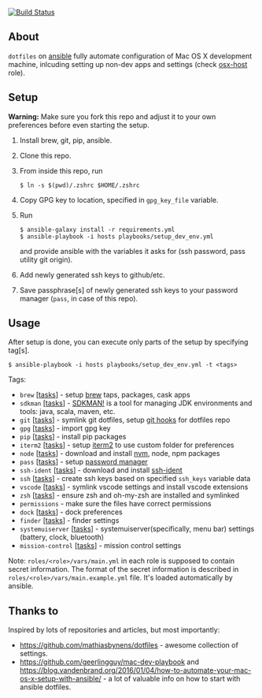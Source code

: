 [![Build Status](https://travis-ci.org/makst/dotfiles.svg?branch=master)](https://travis-ci.org/makst/dotfiles)

About
---
`dotfiles` on [ansible](https://www.ansible.com/) fully automate configuration of Mac OS X development machine, inlcuding setting up non-dev apps and settings (check [osx-host](roles/osx-host) role).

Setup
---
**Warning:**
Make sure you fork this repo and adjust it to your own preferences before even starting the setup.

1. Install brew, git, pip, ansible.
2. Clone this repo.
3. From inside this repo, run
   ```
   $ ln -s $(pwd)/.zshrc $HOME/.zshrc
   ```
4. Copy GPG key to location, specified in `gpg_key_file` variable.
5. Run
    ```
    $ ansible-galaxy install -r requirements.yml
    $ ansible-playbook -i hosts playbooks/setup_dev_env.yml
    ```
    and provide ansible with the variables it asks for (ssh password, pass utility git origin).

6. Add newly generated ssh keys to github/etc.
7. Save passphrase[s] of newly generated ssh keys to your password manager (`pass`, in case of this repo).

Usage
---
After setup is done, you can execute only parts of the setup by specifying tag[s].
```
$ ansible-playbook -i hosts playbooks/setup_dev_env.yml -t <tags>
```

Tags:
* `brew` [[tasks](roles/common/tasks/brew_setup.yml)] - setup [brew](https://brew.sh/) taps, packages, cask apps
* `sdkman` [[tasks](playbooks/setup_dev_env.yml)] - [SDKMAN!](https://sdkman.io/) is a tool for managing JDK environments and tools: java, scala, maven, etc.
* `git` [[tasks](roles/dev-host/tasks/git_setup.yml)] - symlink git dotfiles, setup [git hooks](roles/dev-host/templates/dotfiles_git_hooks) for dotfiles repo
* `gpg` [[tasks](roles/dev-host/tasks/gpg_import.yml)] - import gpg key
* `pip` [[tasks](roles/dev-host/tasks/pip_install.yml)] - install pip packages
* `iterm2` [[tasks](roles/dev-host/tasks/iterm2_setup.yml)] - setup [iterm2](https://iterm2.com/) to use custom folder for preferences
* `node` [[tasks](roles/dev-host/tasks/node_setup.yml)] - download and install [nvm](https://github.com/creationix/nvm), node, npm packages
* `pass` [[tasks](roles/dev-host/tasks/password_manager_setup.yml)] - setup [password manager](https://www.passwordstore.org/)
* `ssh-ident` [[tasks](roles/dev-host/tasks/ssh_ident_setup.yml)] - download and install [ssh-ident](https://github.com/ccontavalli/ssh-ident)
* `ssh` [[tasks](roles/dev-host/tasks/ssh_setup.yml)] - create ssh keys based on specified `ssh_keys` variable data
* `vscode` [[tasks](roles/dev-host/tasks/vscode_setup.yml)] - symlink vscode settings and install vscode extensions
* `zsh` [[tasks](roles/dev-host/tasks/zsh_setup.yml)] - ensure zsh and oh-my-zsh are installed and symlinked
* `permissions` - make sure the files have correct permissions
* `dock` [[tasks](roles/osx-host/tasks/dock_setup.yml)] - dock preferences
* `finder` [[tasks](roles/osx-host/tasks/finder_setup.yml)] - finder settings
* `systemuiserver` [[tasks](roles/osx-host/tasks/systemuiserver_setup.yml)] - systemuiserver(specifically, menu bar) settings (battery, clock, bluetooth)
* `mission-control` [[tasks](roles/osx-host/tasks/mission_control_setup.yml)] - mission control settings

Note:
`roles/<role>/vars/main.yml` in each role is supposed to contain secret information. The format of the secret information is described in `roles/<role>/vars/main.example.yml` file. It's loaded automatically by ansible.

Thanks to
---
Inspired by lots of repositories and articles, but most importantly:
* https://github.com/mathiasbynens/dotfiles - awesome collection of settings.
* https://github.com/geerlingguy/mac-dev-playbook and https://blog.vandenbrand.org/2016/01/04/how-to-automate-your-mac-os-x-setup-with-ansible/ - a lot of valuable info on how to start with ansible dotfiles.
